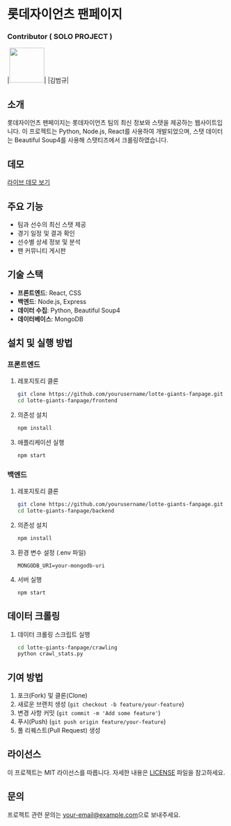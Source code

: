 # 롯데자이언츠 팬페이지

### Contributor ( SOLO PROJECT )
|<img src="https://github.com/Storyos.png" width="80">|
|김범규|

## 소개
롯데자이언츠 팬페이지는 롯데자이언츠 팀의 최신 정보와 스탯을 제공하는 웹사이트입니다. 이 프로젝트는 Python, Node.js, React를 사용하여 개발되었으며, 스탯 데이터는 Beautiful Soup4를 사용해 스탯티즈에서 크롤링하였습니다.

## 데모
[라이브 데모 보기](https://your-live-demo-link.com)

## 주요 기능
- 팀과 선수의 최신 스탯 제공
- 경기 일정 및 결과 확인
- 선수별 상세 정보 및 분석
- 팬 커뮤니티 게시판

## 기술 스택
- **프론트엔드**: React, CSS
- **백엔드**: Node.js, Express
- **데이터 수집**: Python, Beautiful Soup4
- **데이터베이스**: MongoDB

## 설치 및 실행 방법

### 프론트엔드
1. 레포지토리 클론
    ```bash
    git clone https://github.com/yourusername/lotte-giants-fanpage.git
    cd lotte-giants-fanpage/frontend
    ```
2. 의존성 설치
    ```bash
    npm install
    ```
3. 애플리케이션 실행
    ```bash
    npm start
    ```

### 백엔드
1. 레포지토리 클론
    ```bash
    git clone https://github.com/yourusername/lotte-giants-fanpage.git
    cd lotte-giants-fanpage/backend
    ```
2. 의존성 설치
    ```bash
    npm install
    ```
3. 환경 변수 설정 (.env 파일)
    ```plaintext
    MONGODB_URI=your-mongodb-uri
    ```
4. 서버 실행
    ```bash
    npm start
    ```

## 데이터 크롤링
1. 데이터 크롤링 스크립트 실행
    ```bash
    cd lotte-giants-fanpage/crawling
    python crawl_stats.py
    ```

## 기여 방법
1. 포크(Fork) 및 클론(Clone)
2. 새로운 브랜치 생성 (`git checkout -b feature/your-feature`)
3. 변경 사항 커밋 (`git commit -m 'Add some feature'`)
4. 푸시(Push) (`git push origin feature/your-feature`)
5. 풀 리퀘스트(Pull Request) 생성

## 라이선스
이 프로젝트는 MIT 라이선스를 따릅니다. 자세한 내용은 [LICENSE](LICENSE) 파일을 참고하세요.

## 문의
프로젝트 관련 문의는 [your-email@example.com](mailto:your-email@example.com)으로 보내주세요.

